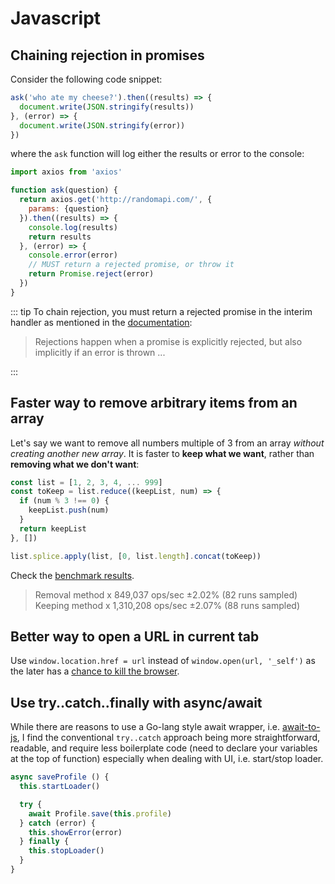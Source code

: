 # Javascript

## Chaining rejection in promises

Consider the following code snippet:

```js
ask('who ate my cheese?').then((results) => {
  document.write(JSON.stringify(results))
}, (error) => {
  document.write(JSON.stringify(error))
})
```

where the `ask` function will log either the results or error to the console:

```js
import axios from 'axios'

function ask(question) {
  return axios.get('http://randomapi.com/', {
    params: {question}
  }).then((results) => {
    console.log(results)
    return results
  }, (error) => {
    console.error(error)
    // MUST return a rejected promise, or throw it
    return Promise.reject(error)
  })
}
```

::: tip
To chain rejection, you must return a rejected promise in the interim handler as mentioned in the [documentation](https://developers.google.com/web/fundamentals/primers/promises#javascript_exceptions_and_promises):

> Rejections happen when a promise is explicitly rejected, but also implicitly if an error is thrown ...

:::

## Faster way to remove arbitrary items from an array

Let's say we want to remove all numbers multiple of 3 from an array _without creating another new array_. It is faster to **keep what we want**, rather than **removing what we don't want**:

```js
const list = [1, 2, 3, 4, ... 999]
const toKeep = list.reduce((keepList, num) => {
  if (num % 3 !== 0) {
    keepList.push(num)
  }
  return keepList
}, [])

list.splice.apply(list, [0, list.length].concat(toKeep))
```

Check the [benchmark results](https://tonicdev.com/knyki12/remove-arbitrary-array-items).

> Removal method x 849,037 ops/sec ±2.02% (82 runs sampled)
> Keeping method x 1,310,208 ops/sec ±2.07% (88 runs sampled)

## Better way to open a URL in current tab

Use `window.location.href = url` instead of `window.open(url, '_self')` as the later has a [chance to kill the browser](https://stackoverflow.com/a/23394403/940030).

## Use try..catch..finally with async/await

While there are reasons to use a Go-lang style await wrapper, i.e. [await-to-js](https://github.com/scopsy/await-to-js), I find the conventional `try..catch` approach being more straightforward, readable, and require less boilerplate code (need to declare your variables at the top of function) especially when dealing with UI, i.e. start/stop loader.

```js
async saveProfile () {
  this.startLoader()

  try {
    await Profile.save(this.profile)
  } catch (error) {
    this.showError(error)
  } finally {
    this.stopLoader()
  }
}
```
